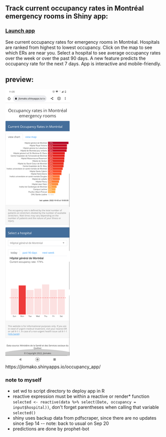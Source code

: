 ## Track current occupancy rates in Montréal emergency rooms in Shiny app: 
### <a href="https://jlomako.shinyapps.io/occupancy_app/">Launch app</a>
See current occupancy rates for emergency rooms in Montréal. Hospitals are ranked from highest to lowest occupancy.
Click on the map to see which ERs are near you.
Select a hospital to see average occupancy rates over the week or over the past 90 days.
A new feature predicts the occupancy rate for the next 7 days.
App is interactive and mobile-friendly.



## preview:
<img src="Screenshot_20221003-112537.png" alt="screenshot" width=40%>
<br>
https://jlomako.shinyapps.io/occupancy_app/

### note to myself
* set wd to script directory to deploy app in R
* reactive expression must be within a reactive or render* function <code>selected <- reactive(data %>% select(Date, occupancy = input$hospital))</code>, don't forget parentheses when calling that variable <code>selected()</code>
* shiny uses backup data from pdfscraper, since there are no updates since Sep 14 -- note: back to usual on Sep 20
* predictions are done by prophet-bot
